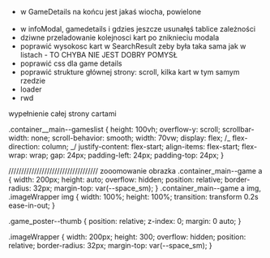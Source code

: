 - w GameDetails na końcu jest jakaś wiocha, powielone <div>&nbsp;</div>
- w infoModal, gamedetails i gdzies jeszcze usunałęś tablice zależności
- dziwne przeladowanie kolejnosci kart po zniknieciu modala
- poprawić wysokosc kart w SearchResult zeby była taka sama jak w listach - TO CHYBA NIE JEST DOBRY POMYSŁ
- poprawić css dla game details
- poprawić strukture głównej strony: scroll, kilka kart w tym samym rzedzie
- loader
- rwd

wypełnienie całej strony cartami

.container\_\_main--gameslist {
height: 100vh;
overflow-y: scroll;
scrollbar-width: none;
scroll-behavior: smooth;
width: 70vw;
display: flex;
/_ flex-direction: column; _/
justify-content: flex-start;
align-items: flex-start;
flex-wrap: wrap;
gap: 24px;
padding-left: 24px;
padding-top: 24px;
}

///////////////////////////////////
zooomowanie obrazka
.container_main--game a {
width: 200px;
height: auto;
overflow: hidden;
position: relative;
border-radius: 32px;
margin-top: var(--space_sm);
}
.container_main--game a img,
.imageWrapper img {
width: 100%;
height: 100%;
transition: transform 0.2s ease-in-out;
}

.game_poster--thumb {
position: relative;
z-index: 0;
margin: 0 auto;
}

.imageWrapper {
width: 200px;
height: 300;
overflow: hidden;
position: relative;
border-radius: 32px;
margin-top: var(--space_sm);
}

